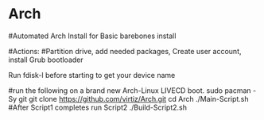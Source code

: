 # Arch
#Automated Arch Install for Basic barebones install

#Actions:
#Partition drive, add needed packages, Create user account, install Grub bootloader

Run fdisk-l before starting to get your device name

#run the following on a brand new Arch-Linux LIVECD boot.
sudo pacman -Sy git
git clone https://github.com/virtiz/Arch.git
cd Arch
./Main-Script.sh
#After Script1 completes run Script2 
./Build-Script2.sh
